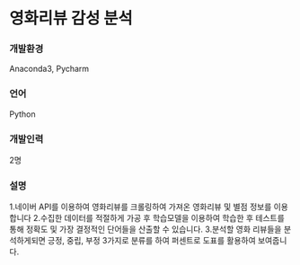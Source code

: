 # 영화리뷰 감성 분석

### 개발환경

Anaconda3, Pycharm

### 언어
Python

### 개발인력
2명

### 설명
1.네이버 API를 이용하여 영화리뷰를 크롤링하여 가져온 영화리뷰 및 별점 정보를 이용합니다
2.수집한 데이터를 적절하게 가공 후 학습모델을 이용하여 학습한 후 테스트를 통해 정확도 및 가장 결정적인 단어들을 산출할 수 있습니다.
3.분석할 영화 리뷰들을 분석하게되면 긍정, 중립, 부정 3가지로 분류를 하여 퍼센트로 도표를 활용하여 보여줍니다.



